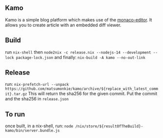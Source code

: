 ## Kamo

Kamo is a simple blog platform which makes use of the [monaco-editor](github.com/microsoft/monaco-editor/).
It allows you to create article with an embedded diff viewer.

## Build

run `nix-shell`
then `node2nix -c release.nix --nodejs-14 --development --lock package-lock.json`
and finally: `nix-build -A kamo --no-out-link`

## Release

run: `nix-prefetch-url --unpack https://github.com/matsumonkie/kamo/archive/${replace_with_latest_commit}.tar.gz`
This will return the sha256 for the given commit.
Put the commit and the sha256 in `release.json`

## To run

once built, in a nix-shell, run: `node /nix/store/${resultOfTheBuild}-kamo/bin/server.bundle.js`
